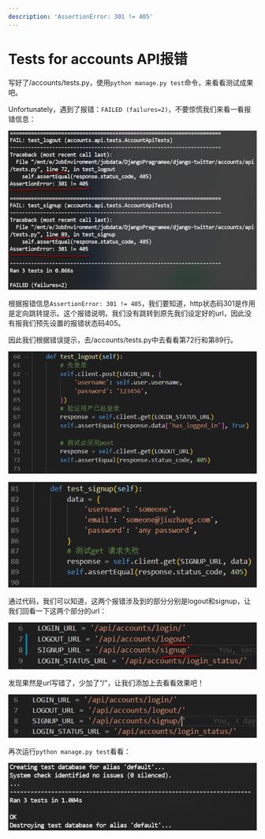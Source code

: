 ```yaml
---
description: 'AssertionError: 301 != 405'
---
```


# Tests for accounts API报错

写好了/accounts/tests.py，使用`python manage.py test`命令，来看看测试成果吧。

Unfortunately，遇到了报错：`FAILED (failures=2)`，不要惊慌我们来看一看报错信息：

![terminal&#x62A5;&#x9519;&#x4FE1;&#x606F;](.gitbook/assets/tu-pian-%20%288%29.png)

根据报错信息`AssertionError: 301 != 405`，我们要知道，http状态码301是作用是定向跳转提示。这个报错说明，我们没有跳转到原先我们设定好的url，因此没有报我们预先设置的报错状态码405。

因此我们根据错误提示，去/accounts/tests.py中去看看第72行和第89行。

![/accounts/testy.py line72](.gitbook/assets/tu-pian-%20%287%29.png)



![/accounts/testy.py line89](.gitbook/assets/tu-pian-%20%2810%29.png)

通过代码，我们可以知道，这两个报错涉及到的部分分别是logout和signup，让我们回看一下这两个部分的url：

![/accounts/tests.py](.gitbook/assets/tu-pian-%20%2812%29.png)

发现果然是url写错了，少加了“/”，让我们添加上去看看效果吧！

![/accounts/tests.py](.gitbook/assets/tu-pian-%20%2811%29.png)

再次运行`python manage.py test`看看：

![terminal&#x754C;&#x9762;](.gitbook/assets/tu-pian-%20%289%29.png)

